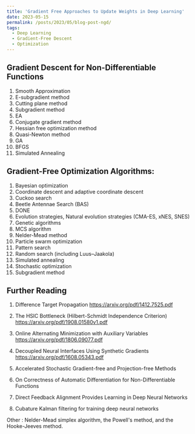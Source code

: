 ```yaml
---
title: 'Gradient Free Approaches to Update Weights in Deep Learning'
date: 2023-05-15
permalink: /posts/2023/05/blog-post-ngd/
tags:
  - Deep Learning
  - Gradient-Free Descent
  - Optimization
---
```


## Gradient Descent for Non-Differentiable Functions

1.	Smooth Approximation
2.	E-subgradient method
3.	Cutting plane method
4.	Subgradient method
5.	EA
6.	Conjugate gradient method
7.	Hessian free optimization method
8.	Quasi-Newton method
9.	GA
10.	BFGS
11.	Simulated Annealing

## Gradient-Free Optimization Algorithms:
1. Bayesian optimization
2. Coordinate descent and adaptive coordinate descent
3. Cuckoo search
4. Beetle Antennae Search (BAS)
5. DONE
6. Evolution strategies, Natural evolution strategies (CMA-ES, xNES, SNES)
7. Genetic algorithms
8. MCS algorithm
9. Nelder-Mead method
10. Particle swarm optimization
11. Pattern search
12. Random search (including Luus–Jaakola)
13. Simulated annealing
14. Stochastic optimization
15. Subgradient method


## Further Reading
1.	Difference Target Propagation
https://arxiv.org/pdf/1412.7525.pdf

2.	The HSIC Bottleneck (Hilbert-Schmidt Independence Criterion) 
https://arxiv.org/pdf/1908.01580v1.pdf
3.	Online Alternating Minimization with Auxiliary Variables
https://arxiv.org/pdf/1806.09077.pdf
4.	Decoupled Neural Interfaces Using Synthetic Gradients
https://arxiv.org/pdf/1608.05343.pdf
5.	Accelerated Stochastic Gradient-free and Projection-free Methods
6.	On Correctness of Automatic Differentiation for Non-Differentiable Functions
7.	Direct Feedback Alignment Provides Learning in Deep Neural Networks
8.	Cubature Kalman filtering for training deep neural networks



Other : Nelder-Mead simplex algorithm, the Powell's method, and the Hooke-Jeeves method.


